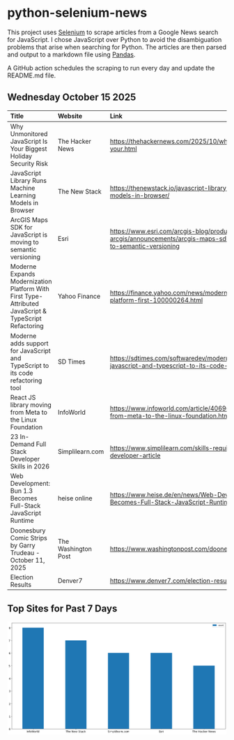 # python-selenium-news

This project uses [Selenium](https://www.seleniumhq.org/) to scrape articles from a Google News search for JavaScript.
I chose JavaScript over Python to avoid the disambiguation problems that arise when searching for Python.
The articles are then parsed and output to a markdown file using [Pandas](https://pandas.pydata.org/).

A GitHub action schedules the scraping to run every day and update the README.md file.

## Wednesday October 15 2025


| Title                                                                                                 | Website             | Link                                                                                                                                  |
|:------------------------------------------------------------------------------------------------------|:--------------------|:--------------------------------------------------------------------------------------------------------------------------------------|
| Why Unmonitored JavaScript Is Your Biggest Holiday Security Risk                                      | The Hacker News     | https://thehackernews.com/2025/10/why-unmonitored-javascript-is-your.html                                                             |
| JavaScript Library Runs Machine Learning Models in Browser                                            | The New Stack       | https://thenewstack.io/javascript-library-runs-machine-learning-models-in-browser/                                                    |
| ArcGIS Maps SDK for JavaScript is moving to semantic versioning                                       | Esri                | https://www.esri.com/arcgis-blog/products/js-api-arcgis/announcements/arcgis-maps-sdk-for-javascript-is-moving-to-semantic-versioning |
| Moderne Expands Modernization Platform With First Type-Attributed JavaScript & TypeScript Refactoring | Yahoo Finance       | https://finance.yahoo.com/news/moderne-expands-modernization-platform-first-100000264.html                                            |
| Moderne adds support for JavaScript and TypeScript to its code refactoring tool                       | SD Times            | https://sdtimes.com/softwaredev/moderne-adds-support-for-javascript-and-typescript-to-its-code-refactoring-tool/                      |
| React JS library moving from Meta to the Linux Foundation                                             | InfoWorld           | https://www.infoworld.com/article/4069651/react-js-library-moving-from-meta-to-the-linux-foundation.html                              |
| 23 In-Demand Full Stack Developer Skills in 2026                                                      | Simplilearn.com     | https://www.simplilearn.com/skills-required-to-become-a-full-stack-developer-article                                                  |
| Web Development: Bun 1.3 Becomes Full-Stack JavaScript Runtime                                        | heise online        | https://www.heise.de/en/news/Web-Development-Bun-1-3-Becomes-Full-Stack-JavaScript-Runtime-10759717.html                              |
| Doonesbury Comic Strips by Garry Trudeau - October 11, 2025                                           | The Washington Post | https://www.washingtonpost.com/doonesbury/strip/archive/2025/10/11                                                                    |
| Election Results                                                                                      | Denver7             | https://www.denver7.com/election-results                                                                                              |
## Top Sites for Past 7 Days

![Graph of Top Sites](https://raw.githubusercontent.com/dan-mba/python-selenium-news/main/last-week.png)
